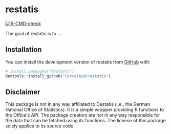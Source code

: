 
<!-- README.md is generated from README.Rmd. Please edit that file -->

# restatis

<!-- badges: start -->

[![R-CMD-check](https://github.com/CorrelAid/restatis/workflows/R-CMD-check/badge.svg)](https://github.com/CorrelAid/restatis/actions)
<!-- badges: end -->

The goal of restatis is to …

## Installation

You can install the development version of restatis from
[GitHub](https://github.com/) with:

``` r
# install.packages("devtools")
devtools::install_github("CorrelAid/restatis")
```

## Disclaimer
This package is not in any way affiliated to Destatis (i.e., the German National Office of Statistics). It is a simple wrapper providing R functions to the Office's API. The package creators are not in any way responsible for the data that can be fetched using its functions. The license of this package solely applies to its source code. 
